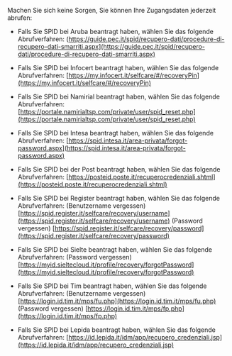 Machen Sie sich keine Sorgen, Sie können Ihre Zugangsdaten jederzeit abrufen:

- Falls Sie SPID bei Aruba beantragt haben, wählen Sie das folgende Abrufverfahren: (https://guide.pec.it/spid/recupero-dati/procedure-di-recupero-dati-smarriti.aspx](https://guide.pec.it/spid/recupero-dati/procedure-di-recupero-dati-smarriti.aspx)

- Falls Sie SPID bei Infocert beantragt haben, wählen Sie das folgende Abrufverfahren: [https://my.infocert.it/selfcare/#/recoveryPin](https://my.infocert.it/selfcare/#/recoveryPin)

- Falls Sie SPID bei Namirial beantragt haben, wählen Sie das folgende Abrufverfahren: [https://portale.namirialtsp.com/private/user/spid_reset.php](https://portale.namirialtsp.com/private/user/spid_reset.php)

- Falls Sie SPID bei Intesa beantragt haben, wählen Sie das folgende Abrufverfahren: [https://spid.intesa.it/area-privata/forgot-password.aspx](https://spid.intesa.it/area-privata/forgot-password.aspx)

- Falls Sie SPID bei der Post beantragt haben, wählen Sie das folgende Abrufverfahren: [https://posteid.poste.it/recuperocredenziali.shtml](https://posteid.poste.it/recuperocredenziali.shtml)

- Falls Sie SPID bei Register beantragt haben, wählen Sie das folgende Abrufverfahren:
(Benutzername vergessen) [https://spid.register.it/selfcare/recovery/username](https://spid.register.it/selfcare/recovery/username)
(Password vergessen) [https://spid.register.it/selfcare/recovery/password](https://spid.register.it/selfcare/recovery/password)

- Falls Sie SPID bei Sielte beantragt haben, wählen Sie das folgende Abrufverfahren:
(Password vergessen) [https://myid.sieltecloud.it/profile/recovery/forgotPassword](https://myid.sieltecloud.it/profile/recovery/forgotPassword)

- Falls Sie SPID bei Tim beantragt haben, wählen Sie das folgende Abrufverfahren:
(Benutzername vergessen) [https://login.id.tim.it/mps/fu.php](https://login.id.tim.it/mps/fu.php)
(Password vergessen) [https://login.id.tim.it/mps/fp.php](https://login.id.tim.it/mps/fp.php)

- Falls Sie SPID bei Lepida beantragt haben, wählen Sie das folgende Abrufverfahren:
[https://id.lepida.it/idm/app/recupero_credenziali.jsp](https://id.lepida.it/idm/app/recupero_credenziali.jsp)
